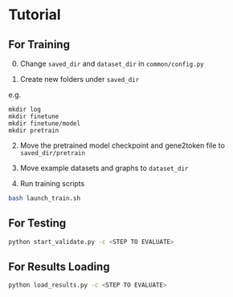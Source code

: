 # Tutorial


## For Training 

0. Change `saved_dir` and `dataset_dir` in `common/config.py`

1. Create new folders under `saved_dir`

e.g. 
```
mkdir log
mkdir finetune
mkdir finetune/model
mkdir pretrain
```

2. Move the pretrained model checkpoint and gene2token file to `saved_dir/pretrain`

3. Move example datasets and graphs to `dataset_dir`

4. Run training scripts

```sh
bash launch_train.sh
```

## For Testing

```sh
python start_validate.py -c <STEP TO EVALUATE>
```


## For Results Loading

```sh
python load_results.py -c <STEP TO EVALUATE>
```

